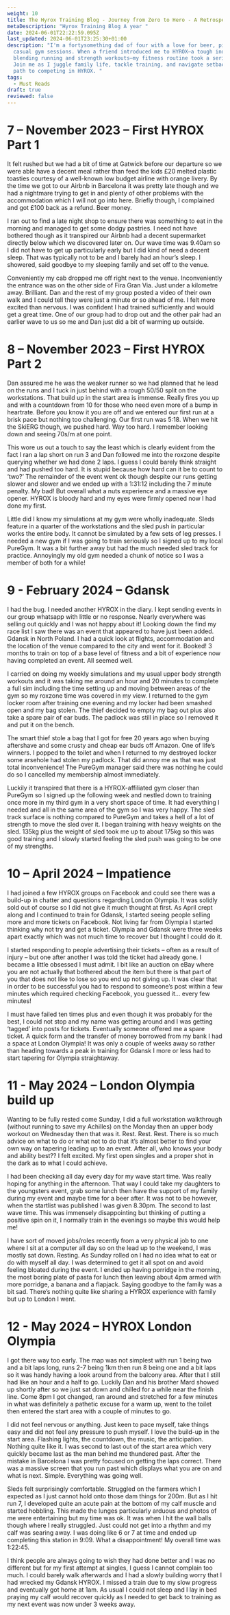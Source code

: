```yaml
---
weight: 10
title: The Hyrox Training Blog - Journey from Zero to Hero - A Retrospective Part 2
metaDescription: "Hyrox Training Blog A year "
date: 2024-06-01T22:22:59.095Z
last_updated: 2024-06-01T23:25:30+01:00
description: "I'm a fortysomething dad of four with a love for beer, pizza, and
  casual gym sessions. When a friend introduced me to HYROX—a tough indoor race
  blending running and strength workouts—my fitness routine took a serious turn.
  Join me as I juggle family life, tackle training, and navigate setbacks on my
  path to competing in HYROX. "
tags:
  - Must Reads
draft: true
reviewed: false
---
```

# 7 – November 2023 – First HYROX Part 1

It felt rushed but we had a bit of time at Gatwick before our departure so we were able have a decent meal rather than feed the kids £20 melted plastic toasties courtesy of a well-known low budget airline with orange livery. By the time we got to our Airbnb in Barcelona it was pretty late though and we had a nightmare trying to get in and plenty of other problems with the accommodation which I will not go into here. Briefly though, I complained and got £100 back as a refund. Beer money.

I ran out to find a late night shop to ensure there was something to eat in the morning and managed to get some dodgy pastries. I need not have bothered though as it transpired our Airbnb had a decent supermarket directly below which we discovered later on. Our wave time was 9.40am so I did not have to get up particularly early but I did kind of need a decent sleep. That was typically not to be and I barely had an hour’s sleep. I showered, said goodbye to my sleeping family and set off to the venue.

Conveniently my cab dropped me off right next to the venue. Inconveniently the entrance was on the other side of Fira Gran Via. Just under a kilometre away. Brilliant. Dan and the rest of my group posted a video of their own walk and I could tell they were just a minute or so ahead of me. I felt more excited than nervous. I was confident I had trained sufficiently and would get a great time. One of our group had to drop out and the other pair had an earlier wave to us so me and Dan just did a bit of warming up outside.

 

# 8 – November 2023 – First HYROX Part 2

Dan assured me he was the weaker runner so we had planned that he lead on the runs and I tuck in just behind with a rough 50/50 split on the workstations. That build up in the start area is immense. Really fires you up and with a countdown from 10 for those who need even more of a bump in heartrate. Before you know it you are off and we entered our first run at a brisk pace but nothing too challenging. Our first run was 5:18. When we hit the SkiERG though, we pushed hard. Way too hard. I remember looking down and seeing 70s/m at one point.

This wore us out a touch to say the least which is clearly evident from the fact I ran a lap short on run 3 and Dan followed me into the roxzone despite querying whether we had done 2 laps. I guess I could barely think straight and had pushed too hard. It is stupid because how hard can it be to count to ‘two?’ The remainder of the event went ok though despite our runs getting slower and slower and we ended up with a 1:31:12 including the 7 minute penalty. My bad! But overall what a nuts experience and a massive eye opener. HYROX is bloody hard and my eyes were firmly opened now I had done my first.

Little did I know my simulations at my gym were wholly inadequate. Sleds feature in a quarter of the workstations and the sled push in particular works the entire body. It cannot be simulated by a few sets of leg presses. I needed a new gym if I was going to train seriously so I signed up to my local PureGym. It was a bit further away but had the much needed sled track for practice. Annoyingly my old gym needed a chunk of notice so I was a member of both for a while!

 

# 9 - February 2024 – Gdansk

I had the bug. I needed another HYROX in the diary. I kept sending events in our group whatsapp with little or no response. Nearly everywhere was selling out quickly and I was not happy about it! Looking down the find my race list I saw there was an event that appeared to have just been added. Gdansk in North Poland. I had a quick look at flights, accommodation and the location of the venue compared to the city and went for it. Booked! 3 months to train on top of a base level of fitness and a bit of experience now having completed an event. All seemed well.

I carried on doing my weekly simulations and my usual upper body strength workouts and it was taking me around an hour and 20 minutes to complete a full sim including the time setting up and moving between areas of the gym so my roxzone time was covered in my view. I returned to the gym locker room after training one evening and my locker had been smashed open and my bag stolen. The thief decided to empty my bag out plus also take a spare pair of ear buds. The padlock was still in place so I removed it and put it on the bench.

The smart thief stole a bag that I got for free 20 years ago when buying aftershave and some crusty and cheap ear buds off Amazon. One of life’s winners. I popped to the toilet and when I returned to my destroyed locker some arsehole had stolen my padlock. That did annoy me as that was just total inconvenience! The PureGym manager said there was nothing he could do so I cancelled my membership almost immediately.

Luckily it transpired that there is a HYROX-affiliated gym closer than PureGym so I signed up the following week and nestled down to training once more in my third gym in a very short space of time. It had everything I needed and all in the same area of the gym so I was very happy. The sled track surface is nothing compared to PureGym and takes a hell of a lot of strength to move the sled over it. I began training with heavy weights on the sled. 135kg plus the weight of sled took me up to about 175kg so this was good training and I slowly started feeling the sled push was going to be one of my strengths.

 

# 10 – April 2024 – Impatience

I had joined a few HYROX groups on Facebook and could see there was a build-up in chatter and questions regarding London Olympia. It was solidly sold out of course so I did not give it much thought at first. As April crept along and I continued to train for Gdansk, I started seeing people selling more and more tickets on Facebook. Not living far from Olympia I started thinking why not try and get a ticket. Olympia and Gdansk were three weeks apart exactly which was not much time to recover but I thought I could do it.

I started responding to people advertising their tickets – often as a result of injury – but one after another I was told the ticket had already gone. I became a little obsessed I must admit. I bit like an auction on eBay where you are not actually that bothered about the item but there is that part of you that does not like to lose so you end up not giving up. It was clear that in order to be successful you had to respond to someone’s post within a few minutes which required checking Facebook, you guessed it… every few minutes!

I must have failed ten times plus and even though it was probably for the best, I could not stop and my name was getting around and I was getting ‘tagged’ into posts for tickets. Eventually someone offered me a spare ticket. A quick form and the transfer of money borrowed from my bank I had a space at London Olympia! It was only a couple of weeks away so rather than heading towards a peak in training for Gdansk I more or less had to start tapering for Olympia straightaway.

 

# 11 - May 2024 – London Olympia build up

Wanting to be fully rested come Sunday, I did a full workstation walkthrough (without running to save my Achilles) on the Monday then an upper body workout on Wednesday then that was it. Rest. Rest. Rest. There is so much advice on what to do or what not to do that it’s almost better to find your own way on tapering leading up to an event. After all, who knows your body and ability best?? I felt excited. My first open singles and a proper shot in the dark as to what I could achieve.

I had been checking all day every day for my wave start time. Was really hoping for anything in the afternoon. That way I could take my daughters to the youngsters event, grab some lunch then have the support of my family during my event and maybe time for a beer after. It was not to be however, when the startlist was published I was given 8.30pm. The second to last wave time. This was immensely disappointing but thinking of putting a positive spin on it, I normally train in the evenings so maybe this would help me!

I have sort of moved jobs/roles recently from a very physical job to one where I sit at a computer all day so on the lead up to the weekend, I was mostly sat down. Resting. As Sunday rolled on I had no idea what to eat or do with myself all day. I was determined to get it all spot on and avoid feeling bloated during the event. I ended up having porridge in the morning, the most boring plate of pasta for lunch then leaving about 4pm armed with more porridge, a banana and a flapjack. Saying goodbye to the family was a bit sad. There’s nothing quite like sharing a HYROX experience with family but up to London I went.

 

# 12 - May 2024 – HYROX London Olympia

I got there way too early. The map was not simplest with run 1 being two and a bit laps long, runs 2-7 being 1km then run 8 being one and a bit laps so it was handy having a look around from the balcony area. After that I still had like an hour and a half to go. Luckily Dan and his brother Mard showed up shortly after so we just sat down and chilled for a while near the finish line. Come 8pm I got changed, ran around and stretched for a few minutes in what was definitely a pathetic excuse for a warm up, went to the toilet then entered the start area with a couple of minutes to go.

I did not feel nervous or anything. Just keen to pace myself, take things easy and did not feel any pressure to push myself. I love the build-up in the start area. Flashing lights, the countdown, the music, the anticipation. Nothing quite like it. I was second to last out of the start area which very quickly became last as the man behind me thundered past. After the mistake in Barcelona I was pretty focused on getting the laps correct. There was a massive screen that you run past which displays what you are on and what is next. Simple. Everything was going well.

Sleds felt surprisingly comfortable. Struggled on the farmers which I expected as I just cannot hold onto those dam things for 200m. But as I hit run 7, I developed quite an acute pain at the bottom of my calf muscle and started hobbling. This made the lunges particularly arduous and photos of me were entertaining but my time was ok. It was when I hit the wall balls though where I really struggled. Just could not get into a rhythm and my calf was searing away. I was doing like 6 or 7 at time and ended up completing this station in 9:09. What a disappointment! My overall time was 1:22:45.

I think people are always going to wish they had done better and I was no different but for my first attempt at singles, I guess I cannot complain too much. I could barely walk afterwards and I had a slowly building worry that I had wrecked my Gdansk HYROX. I missed a train due to my slow progress and eventually got home at 1am. As usual I could not sleep and I lay in bed praying my calf would recover quickly as I needed to get back to training as my next event was now under 3 weeks away.

